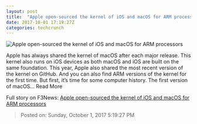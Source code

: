 ```yaml
---
layout: post
title:  "Apple open-sourced the kernel of iOS and macOS for ARM processors"
date: 2017-10-01 17:19:27Z
categories: techcrunch
---
```


![Apple open-sourced the kernel of iOS and macOS for ARM processors](https://tctechcrunch2011.files.wordpress.com/2015/06/30-swift-goes-open-source.jpg)

Apple has always shared the kernel of macOS after each major release. This kernel also runs on iOS devices as both macOS and iOS are built on the same foundation. This year, Apple also shared the most recent version of the kernel on GitHub. And you can also find ARM versions of the kernel for the first time. But first, it’s time for some computer history. The first version of macOS… Read More


Full story on F3News: [Apple open-sourced the kernel of iOS and macOS for ARM processors](http://www.f3nws.com/n/TYhxWG)

> Posted on: Sunday, October 1, 2017 5:19:27 PM
